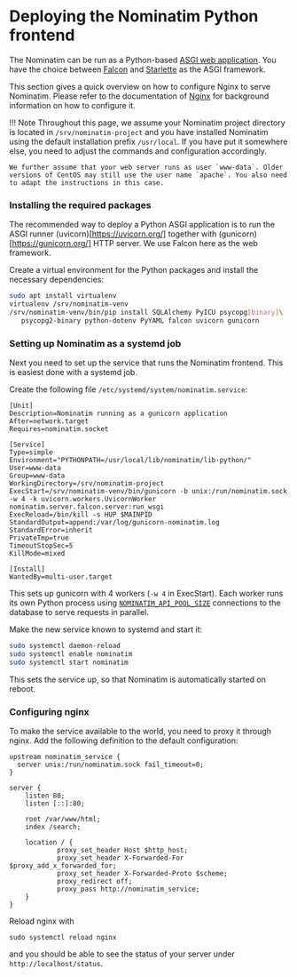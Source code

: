 # Deploying the Nominatim Python frontend

The Nominatim can be run as a Python-based 
[ASGI web application](https://asgi.readthedocs.io/en/latest/). You have the
choice between [Falcon](https://falcon.readthedocs.io/en/stable/)
and [Starlette](https://www.starlette.io/) as the ASGI framework.

This section gives a quick overview on how to configure Nginx to serve
Nominatim. Please refer to the documentation of
[Nginx](https://nginx.org/en/docs/) for background information on how
to configure it.

!!! Note
    Throughout this page, we assume your Nominatim project directory is
    located in `/srv/nominatim-project` and you have installed Nominatim
    using the default installation prefix `/usr/local`. If you have put it
    somewhere else, you need to adjust the commands and configuration
    accordingly.

    We further assume that your web server runs as user `www-data`. Older
    versions of CentOS may still use the user name `apache`. You also need
    to adapt the instructions in this case.

### Installing the required packages

The recommended way to deploy a Python ASGI application is to run
the ASGI runner (uvicorn)[https://uvicorn.org/]
together with (gunicorn)[https://gunicorn.org/] HTTP server. We use
Falcon here as the web framework.

Create a virtual environment for the Python packages and install the necessary
dependencies:

``` sh
sudo apt install virtualenv
virtualenv /srv/nominatim-venv
/srv/nominatim-venv/bin/pip install SQLAlchemy PyICU psycopg[binary]\
   psycopg2-binary python-dotenv PyYAML falcon uvicorn gunicorn
```

### Setting up Nominatim as a systemd job

Next you need to set up the service that runs the Nominatim frontend. This is
easiest done with a systemd job.

Create the following file `/etc/systemd/system/nominatim.service`:

``` systemd
[Unit]
Description=Nominatim running as a gunicorn application
After=network.target
Requires=nominatim.socket

[Service]
Type=simple
Environment="PYTHONPATH=/usr/local/lib/nominatim/lib-python/"
User=www-data
Group=www-data
WorkingDirectory=/srv/nominatim-project
ExecStart=/srv/nominatim-venv/bin/gunicorn -b unix:/run/nominatim.sock -w 4 -k uvicorn.workers.UvicornWorker nominatim.server.falcon.server:run_wsgi
ExecReload=/bin/kill -s HUP $MAINPID
StandardOutput=append:/var/log/gunicorn-nominatim.log
StandardError=inherit
PrivateTmp=true
TimeoutStopSec=5
KillMode=mixed

[Install]
WantedBy=multi-user.target
```

This sets up gunicorn with 4 workers (`-w 4` in ExecStart). Each worker runs
its own Python process using
[`NOMINATIM_API_POOL_SIZE`](../customize/Settings.md#nominatim_api_pool_size)
connections to the database to serve requests in parallel.

Make the new service known to systemd and start it:

``` sh
sudo systemctl daemon-reload
sudo systemctl enable nominatim
sudo systemctl start nominatim
```

This sets the service up, so that Nominatim is automatically started
on reboot.

### Configuring nginx

To make the service available to the world, you need to proxy it through
nginx. Add the following definition to the default configuration:

``` nginx
upstream nominatim_service {
  server unix:/run/nominatim.sock fail_timeout=0;
}

server {
    listen 80;
    listen [::]:80;

    root /var/www/html;
    index /search;

    location / {
            proxy_set_header Host $http_host;
            proxy_set_header X-Forwarded-For $proxy_add_x_forwarded_for;
            proxy_set_header X-Forwarded-Proto $scheme;
            proxy_redirect off;
            proxy_pass http://nominatim_service;
    }
}
```

Reload nginx with

```
sudo systemctl reload nginx
```

and you should be able to see the status of your server under
`http://localhost/status`.
